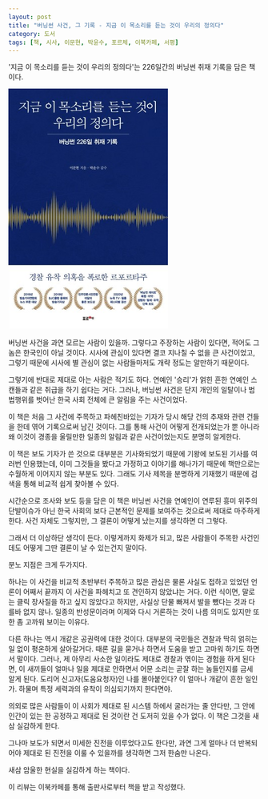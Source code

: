 ```yaml
---
layout: post
title: "버닝썬 사건, 그 기록 - 지금 이 목소리를 듣는 것이 우리의 정의다"
category: 도서
tags: [책, 시사, 이문현, 박윤수, 포르체, 이북카페, 서평]
---
```


'지금 이 목소리를 듣는 것이 우리의 정의다'는
226일간의 버닝썬 취재 기록을 담은 책이다.

![표지](/images/book/burning-sun-scandal-226-days-report-book-h480.jpg)

버닝썬 사건을 과연 모르는 사람이 있을까.
그렇다고 주장하는 사람이 있다면, 적어도 그놈은 한국인이 아닐 것이다.
시사에 관심이 있다면 결코 지나칠 수 없을 큰 사건이었고,
그렇기 때문에 시사에 별 관심이 없는 사람들마저도 개략 정도는 알만하기 때문이다.

그렇기에 반대로 제대로 아는 사람은 적기도 하다.
연예인 '승리'가 얽힌 흔한 연예인 스캔들과 같은 취급을 하기 쉽다는 거다.
그러나, 버닝썬 사건은 단지 개인의 일탈이나 범법행위를 벗어난
한국 사회 전체에 큰 알림을 주는 사건이었다.

이 책은 처음 그 사건에 주목하고 파헤친바있는 기자가
당시 해당 건의 추재와 관련 건들을 한데 엮어 기록으로써 남긴 것이다.
그를 통해 사건이 어떻게 전개되었는가 뿐 아니라
왜 이것이 경종을 울릴만한 일종의 알림과 같은 사건이었는지도 분명히 알게한다.

이 책은 보도 기자가 쓴 것으로 대부분은 기사화되었기 때문에 기왕에 보도된 기사를 여러번 인용했는데,
이미 그것들을 봤다고 가정하고 이야기를 해나가기 때문에 책만으로는 수월하게 이어지지 않는 부분도 있다.
그래도 기사 제목을 분명하게 기재했기 때문에 검색을 통해 비교적 쉽게 찾아볼 수 있다.

시간순으로 조사와 보도 등을 담은 이 책은 버닝썬 사건을
연예인이 연루된 흥미 위주의 단발이슈가 아닌
한국 사회의 보다 근본적인 문제를 보여주는 것으로써 제대로 마주하게 한다.
사건 자체도 그렇지만, 그 결론이 어떻게 났는지를 생각하면 더 그렇다.

그래서 더 이상하단 생각이 든다.
이렇게까지 화제가 되고,
많은 사람들이 주목한 사건인데도
어떻게 그딴 결론이 날 수 있는건지 말이다.

분노 지점은 크게 두가지다.

하나는 이 사건을 비교적 초반부터 주목하고 많은 관심은 물론 사실도 접하고 있었던 언론이
어째서 끝까지 이 사건을 파헤치고 또 견인하지 않았냐는 거다.
이런 식이면, 말로는 클릭 장사질을 하고 싶지 않았다고 하지만,
사실상 단물 빠져서 발을 뺐다는 것과 다를바 없지 않나.
일종의 반성문이라며 이제와 다시 거론하는 것이 나름 의미도 있지만 또한 좀 고까워 보이는 이유다.

다른 하나는 역시 개같은 공권력에 대한 것이다.
대부분의 국민들은 견찰과 딱히 얽히는 일 없이 평온하게 살아갈거다.
때론 길을 묻거나 하면서 도움을 받고 고마워 하기도 하면서 말이다.
그러나, 제 아무리 사소한 일이라도 제대로 경찰과 엮이는 경험을 하게 된다면,
이 새끼들이 얼마나 일을 제대로 안하면서 어문 소리는 곧잘 하는 놈들인지를 금세 알게 된다.
도리어 신고자(도움요청자)인 나를 몰아붙인다? 이 얼마나 개같이 흔한 일인가.
하물며 특정 세력과의 유착이 의심되기까지 한다면야.

의외로 많은 사람들이 이 사회가 제대로 된 시스템 하에서 굴러가는 줄 안다만,
그 안에 인간이 있는 한 공정하고 제대로 된 것이란 건 도저히 있을 수가 없다.
이 책은 그것을 새삼 실감하게 한다.

그나마 보도가 되면서 미세한 진전을 이루었다고도 한다만,
과연 그게 얼마나 더 반복되어야 제대로 된 진전을 이룰 수 있을까를 생각하면 그저 한숨만 나온다.

새삼 암울한 현실을 실감하게 하는 책이다.



<div class="im im-info">
이 리뷰는 이북카페를 통해 출판사로부터 책을 받고 작성했다.
</div>
